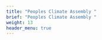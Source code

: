 ```yaml
---
title: "Peoples Climate Assembly "
brief: "Peoples Climate Assembly "
weight: 13
header_menu: true
--- 
```

 